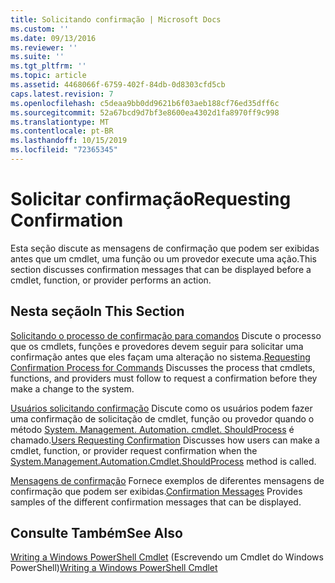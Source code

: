 ```yaml
---
title: Solicitando confirmação | Microsoft Docs
ms.custom: ''
ms.date: 09/13/2016
ms.reviewer: ''
ms.suite: ''
ms.tgt_pltfrm: ''
ms.topic: article
ms.assetid: 4468066f-6759-402f-84db-0d8303cfd5cb
caps.latest.revision: 7
ms.openlocfilehash: c5deaa9bb0dd9621b6f03aeb188cf76ed35dff6c
ms.sourcegitcommit: 52a67bcd9d7bf3e8600ea4302d1fa8970ff9c998
ms.translationtype: MT
ms.contentlocale: pt-BR
ms.lasthandoff: 10/15/2019
ms.locfileid: "72365345"
---
```

# <a name="requesting-confirmation"></a><span data-ttu-id="c7f2e-102">Solicitar confirmação</span><span class="sxs-lookup"><span data-stu-id="c7f2e-102">Requesting Confirmation</span></span>

<span data-ttu-id="c7f2e-103">Esta seção discute as mensagens de confirmação que podem ser exibidas antes que um cmdlet, uma função ou um provedor execute uma ação.</span><span class="sxs-lookup"><span data-stu-id="c7f2e-103">This section discusses confirmation messages that can be displayed before a cmdlet, function, or provider performs an action.</span></span>

## <a name="in-this-section"></a><span data-ttu-id="c7f2e-104">Nesta seção</span><span class="sxs-lookup"><span data-stu-id="c7f2e-104">In This Section</span></span>

<span data-ttu-id="c7f2e-105">[Solicitando o processo de confirmação para comandos](./requesting-confirmation-from-cmdlets.md) Discute o processo que os cmdlets, funções e provedores devem seguir para solicitar uma confirmação antes que eles façam uma alteração no sistema.</span><span class="sxs-lookup"><span data-stu-id="c7f2e-105">[Requesting Confirmation Process for Commands](./requesting-confirmation-from-cmdlets.md) Discusses the process that cmdlets, functions, and providers must follow to request a confirmation before they make a change to the system.</span></span>

<span data-ttu-id="c7f2e-106">[Usuários solicitando confirmação](./users-requesting-confirmation.md) Discute como os usuários podem fazer uma confirmação de solicitação de cmdlet, função ou provedor quando o método [System. Management. Automation. cmdlet. ShouldProcess](/dotnet/api/System.Management.Automation.Cmdlet.ShouldProcess) é chamado.</span><span class="sxs-lookup"><span data-stu-id="c7f2e-106">[Users Requesting Confirmation](./users-requesting-confirmation.md) Discusses how users can make a cmdlet, function, or provider request confirmation when the [System.Management.Automation.Cmdlet.ShouldProcess](/dotnet/api/System.Management.Automation.Cmdlet.ShouldProcess) method is called.</span></span>

<span data-ttu-id="c7f2e-107">[Mensagens de confirmação](./confirmation-messages.md) Fornece exemplos de diferentes mensagens de confirmação que podem ser exibidas.</span><span class="sxs-lookup"><span data-stu-id="c7f2e-107">[Confirmation Messages](./confirmation-messages.md) Provides samples of the different confirmation messages that can be displayed.</span></span>

## <a name="see-also"></a><span data-ttu-id="c7f2e-108">Consulte Também</span><span class="sxs-lookup"><span data-stu-id="c7f2e-108">See Also</span></span>

<span data-ttu-id="c7f2e-109">[Writing a Windows PowerShell Cmdlet](./writing-a-windows-powershell-cmdlet.md) (Escrevendo um Cmdlet do Windows PowerShell)</span><span class="sxs-lookup"><span data-stu-id="c7f2e-109">[Writing a Windows PowerShell Cmdlet](./writing-a-windows-powershell-cmdlet.md)</span></span>
